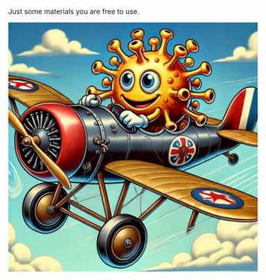 Just some materials you are free to use.

![Coronavirus flying vintage plane](/original.jpg?raw=true)
